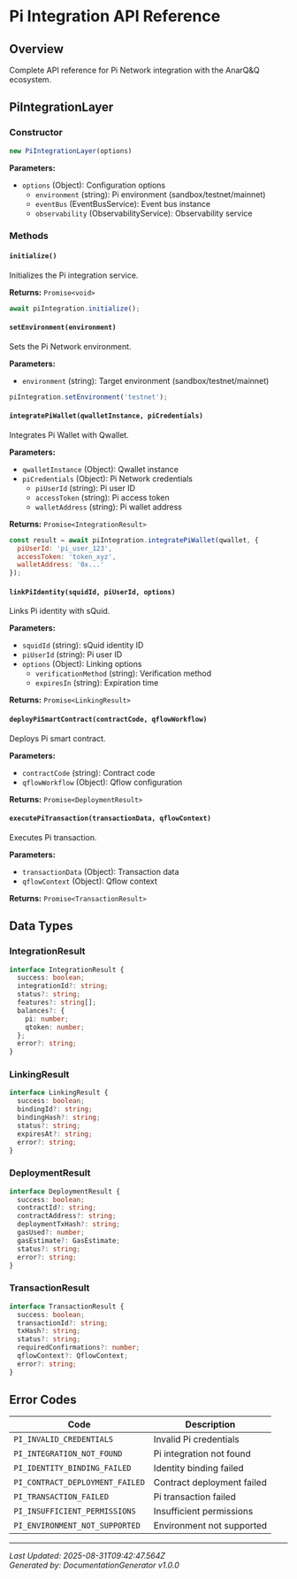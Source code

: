 # Pi Integration API Reference

## Overview

Complete API reference for Pi Network integration with the AnarQ&Q ecosystem.

## PiIntegrationLayer

### Constructor

```javascript
new PiIntegrationLayer(options)
```

**Parameters:**
- `options` (Object): Configuration options
  - `environment` (string): Pi environment (sandbox/testnet/mainnet)
  - `eventBus` (EventBusService): Event bus instance
  - `observability` (ObservabilityService): Observability service

### Methods

#### `initialize()`

Initializes the Pi integration service.

**Returns:** `Promise<void>`

```javascript
await piIntegration.initialize();
```

#### `setEnvironment(environment)`

Sets the Pi Network environment.

**Parameters:**
- `environment` (string): Target environment (sandbox/testnet/mainnet)

```javascript
piIntegration.setEnvironment('testnet');
```

#### `integratePiWallet(qwalletInstance, piCredentials)`

Integrates Pi Wallet with Qwallet.

**Parameters:**
- `qwalletInstance` (Object): Qwallet instance
- `piCredentials` (Object): Pi Network credentials
  - `piUserId` (string): Pi user ID
  - `accessToken` (string): Pi access token
  - `walletAddress` (string): Pi wallet address

**Returns:** `Promise<IntegrationResult>`

```javascript
const result = await piIntegration.integratePiWallet(qwallet, {
  piUserId: 'pi_user_123',
  accessToken: 'token_xyz',
  walletAddress: '0x...'
});
```

#### `linkPiIdentity(squidId, piUserId, options)`

Links Pi identity with sQuid.

**Parameters:**
- `squidId` (string): sQuid identity ID
- `piUserId` (string): Pi user ID
- `options` (Object): Linking options
  - `verificationMethod` (string): Verification method
  - `expiresIn` (string): Expiration time

**Returns:** `Promise<LinkingResult>`

#### `deployPiSmartContract(contractCode, qflowWorkflow)`

Deploys Pi smart contract.

**Parameters:**
- `contractCode` (string): Contract code
- `qflowWorkflow` (Object): Qflow configuration

**Returns:** `Promise<DeploymentResult>`

#### `executePiTransaction(transactionData, qflowContext)`

Executes Pi transaction.

**Parameters:**
- `transactionData` (Object): Transaction data
- `qflowContext` (Object): Qflow context

**Returns:** `Promise<TransactionResult>`

## Data Types

### IntegrationResult

```typescript
interface IntegrationResult {
  success: boolean;
  integrationId?: string;
  status?: string;
  features?: string[];
  balances?: {
    pi: number;
    qtoken: number;
  };
  error?: string;
}
```

### LinkingResult

```typescript
interface LinkingResult {
  success: boolean;
  bindingId?: string;
  bindingHash?: string;
  status?: string;
  expiresAt?: string;
  error?: string;
}
```

### DeploymentResult

```typescript
interface DeploymentResult {
  success: boolean;
  contractId?: string;
  contractAddress?: string;
  deploymentTxHash?: string;
  gasUsed?: number;
  gasEstimate?: GasEstimate;
  status?: string;
  error?: string;
}
```

### TransactionResult

```typescript
interface TransactionResult {
  success: boolean;
  transactionId?: string;
  txHash?: string;
  status?: string;
  requiredConfirmations?: number;
  qflowContext?: QflowContext;
  error?: string;
}
```

## Error Codes

| Code | Description |
|-------|-------------|
| `PI_INVALID_CREDENTIALS` | Invalid Pi credentials |
| `PI_INTEGRATION_NOT_FOUND` | Pi integration not found |
| `PI_IDENTITY_BINDING_FAILED` | Identity binding failed |
| `PI_CONTRACT_DEPLOYMENT_FAILED` | Contract deployment failed |
| `PI_TRANSACTION_FAILED` | Pi transaction failed |
| `PI_INSUFFICIENT_PERMISSIONS` | Insufficient permissions |
| `PI_ENVIRONMENT_NOT_SUPPORTED` | Environment not supported |

---

*Last Updated: 2025-08-31T09:42:47.564Z*  
*Generated by: DocumentationGenerator v1.0.0*
